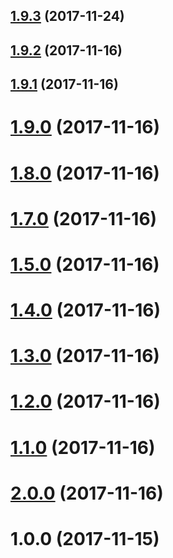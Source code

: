 <a name="1.9.3"></a>
## [1.9.3](https://github.com/digimuza/ngx-moz-layouter/compare/v1.9.2...v1.9.3) (2017-11-24)



<a name="1.9.2"></a>
## [1.9.2](https://github.com/digimuza/ngx-moz-layouter/compare/v1.9.1...v1.9.2) (2017-11-16)



<a name="1.9.1"></a>
## [1.9.1](https://github.com/digimuza/ngx-moz-layouter/compare/v1.9.0...v1.9.1) (2017-11-16)



<a name="1.9.0"></a>
# [1.9.0](https://github.com/digimuza/ngx-moz-layouter/compare/v1.8.0...v1.9.0) (2017-11-16)



<a name="1.8.0"></a>
# [1.8.0](https://github.com/digimuza/ngx-moz-layouter/compare/v1.7.0...v1.8.0) (2017-11-16)



<a name="1.7.0"></a>
# [1.7.0](https://github.com/digimuza/ngx-moz-layouter/compare/v1.5.0...v1.7.0) (2017-11-16)



<a name="1.5.0"></a>
# [1.5.0](https://github.com/digimuza/ngx-moz-layouter/compare/v1.4.0...v1.5.0) (2017-11-16)



<a name="1.4.0"></a>
# [1.4.0](https://github.com/digimuza/ngx-moz-layouter/compare/v1.3.0...v1.4.0) (2017-11-16)



<a name="1.3.0"></a>
# [1.3.0](https://github.com/digimuza/ngx-moz-layouter/compare/v1.2.0...v1.3.0) (2017-11-16)



<a name="1.2.0"></a>
# [1.2.0](https://github.com/digimuza/ngx-moz-layouter/compare/v1.1.0...v1.2.0) (2017-11-16)



<a name="1.1.0"></a>
# [1.1.0](https://github.com/digimuza/ngx-moz-layouter/compare/v2.0.0...v1.1.0) (2017-11-16)



<a name="2.0.0"></a>
# [2.0.0](https://github.com/digimuza/ngx-moz-layouter/compare/v1.0.0...v2.0.0) (2017-11-16)



<a name="1.0.0"></a>
# 1.0.0 (2017-11-15)



